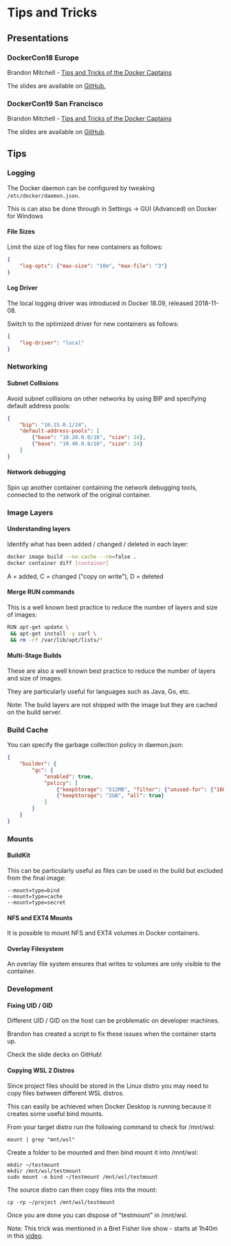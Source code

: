 # Tips and Tricks

## Presentations

### DockerCon18 Europe

Brandon Mitchell - [Tips and Tricks of the Docker Captains](https://www.youtube.com/watch?v=fdB31LScQzY&list)

The slides are available on [GitHub.](https://github.com/sudo-bmitch/presentations/tree/master/dc2018eu)

### DockerCon19 San Francisco

Brandon Mitchell - [Tips and Tricks of the Docker Captains](https://www.youtube.com/watch?v=woBI466WMR8)

The slides are available on [GitHub](https://github.com/sudo-bmitch/presentations/tree/master/dc2019).



## Tips

### Logging

The Docker daemon can be configured by tweaking `/etc/docker/daemon.json`.

This is can also be done through in Settings -> GUI (Advanced) on Docker for Windows

#### File Sizes

Limit the size of log files for new containers as follows:

```json
{
    "log-opts": {"max-size": "10m", "max-file": "3"}
}
```

#### Log Driver

The local logging driver was introduced in Docker 18.09, released 2018-11-08.

Switch to the optimized driver for new containers as follows:

```json
{
    "log-driver": "local"
}
```





### Networking

#### Subnet Collisions

Avoid subnet collisions on other networks by using BIP and specifying default address pools:

```json
{
    "bip": "10.15.0.1/24",
    "default-address-pools": [
        {"base": "10.20.0.0/16", "size": 24},
        {"base": "10.40.0.0/16", "size": 24}
    ]
}
```

#### Network debugging

Spin up another container containing the network debugging tools, connected to the network of the original container.



### Image Layers

#### Understanding layers

Identify what has been added / changed / deleted in each layer:

````sh
docker image build --no-cache --rm=false .
docker container diff [container]
````

A = added, C = changed ("copy on write"), D = deleted

#### Merge RUN commands

This is a well known best practice to reduce the number of layers and size of images:

```sh
RUN apt-get update \
 && apt-get install -y curl \
 && rm -rf /var/lib/apt/lists/*
```

#### Multi-Stage Builds

These are also a well known best practice to reduce the number of layers and size of images.

They are particularly useful for languages such as Java, Go, etc.

Note: The build layers are not shipped with the image but they are cached on the build server.



### Build Cache

You can specify the garbage collection policy in daemon.json:

```json
{
    "builder": {
        "gc": {
            "enabled": true,
            "policy": [
                {"keepStorage": "512MB", "filter": {"unused-for": {"168h": true}}},
                {"keepStorage": "2GB", "all": true}
            ]
        }
    }
}
```



### Mounts

#### BuildKit

This can be particularly useful as files can be used in the build but excluded from the final image:

```
--mount=type=bind
--mount=type=cache
--mount=type=secret
```

#### NFS and EXT4 Mounts

It is possible to mount NFS and EXT4 volumes in Docker containers.

#### Overlay Filesystem

An overlay file system ensures that writes to volumes are only visible to the container.



### Development

#### Fixing UID / GID

Different UID / GID on the host can be problematic on developer machines.

Brandon has created a script to fix these issues when the container starts up.

Check the slide decks on GitHub!



#### Copying WSL 2 Distros

Since project files should be stored in the Linux distro you may need to copy files between different WSL distros.

This can easily be achieved when Docker Desktop is running because it creates some useful bind mounts.

From your target distro run the following command to check for /mnt/wsl:

```
mount | grep "mnt/wsl"
```

Create a folder to be mounted and then bind mount it into /mnt/wsl:

```
mkdir ~/testmount
mkdir /mnt/wsl/testmount
sudo mount -o bind ~/testmount /mnt/wsl/testmount
```

The source distro can then copy files into the mount:

```
cp -rp ~/project /mnt/wsl/testmount
```

Once you are done you can dispose of "testmount" in /mnt/wsl.

Note: This trick was mentioned in a Bret Fisher live show - starts at 1h40m in this [video](https://youtu.be/I49MFhkVa3o?t=6023).

